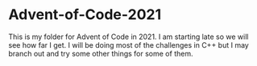 # Advent-of-Code-2021

This is my folder for Advent of Code in 2021. I am starting late so we will see how far I get.
I will be doing most of the challenges in C++ but I may branch out and try some other things for some of them.